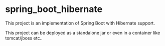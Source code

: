 # spring_boot_hibernate

This project is an implementation of Spring Boot with Hibernate support.

This project can be deployed as a standalone jar or even in a container like tomcat/jboss etc..


